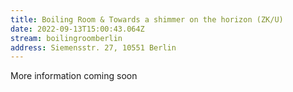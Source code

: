 ```yaml
---
title: Boiling Room & Towards a shimmer on the horizon (ZK/U)
date: 2022-09-13T15:00:43.064Z
stream: boilingroomberlin
address: Siemensstr. 27, 10551 Berlin
---
```

More information coming soon